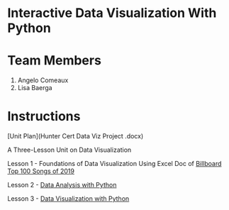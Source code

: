 # Interactive Data Visualization With Python

# Team Members
1. Angelo Comeaux
2. Lisa Baerga


# Instructions
[Unit Plan](Hunter Cert Data Viz Project .docx)

A Three-Lesson Unit on Data Visualization

Lesson 1 - Foundations of Data Visualization Using Excel Doc of [Billboard Top 100 Songs of 2019](https://github.com/hunter-teacher-cert/summer-2020-topics-project-data_viz/blob/master/Billboad_Top_100_Weekly_2019.csv)

Lesson 2 - [Data Analysis with Python](Data_viz_day2.docx)

Lesson 3 - [Data Visualization with Python](Data_viz_day3.docx)
